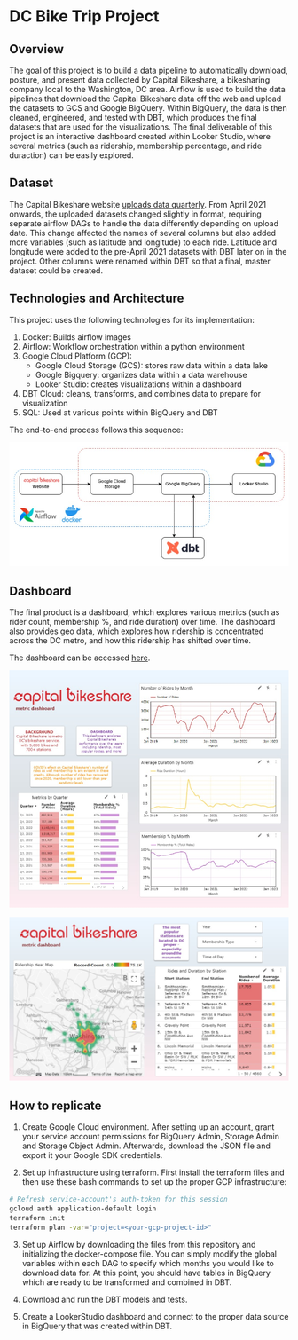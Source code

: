 # DC Bike Trip Project

## Overview

The goal of this project is to build a data pipeline to automatically download, posture, and present data collected by Capital Bikeshare, a bikesharing company local to the Washington, DC area. Airflow is used to build the data pipelines that download the Capital Bikeshare data off the web and upload the datasets to GCS and Google BigQuery. Within BigQuery, the data is then cleaned, engineered, and tested with DBT, which produces the final datasets that are used for the visualizations. The final deliverable of this project is an interactive dashboard created within Looker Studio, where several metrics (such as ridership, membership percentage, and ride duraction) can be easily explored.

## Dataset

The Capital Bikeshare website [uploads data quarterly](https://s3.amazonaws.com/capitalbikeshare-data/index.html). From April 2021 onwards, the uploaded datasets changed slightly in format, requiring separate airflow DAGs to handle the data differently depending on upload date. This change affected the names of several columns but also added more variables (such as latitude and longitude) to each ride. Latitude and longitude were added to the pre-April 2021 datasets with DBT later on in the project. Other columns were renamed within DBT so that a final, master dataset could be created. 

## Technologies and Architecture

This project uses the following technologies for its implementation:

1. Docker: Builds airflow images
2. Airflow: Workflow orchestration within a python environment
3. Google Cloud Platform (GCP):
    - Google Cloud Storage (GCS): stores raw data within a data lake
    - Google Bigquery: organizes data within a data warehouse
    - Looker Studio: creates visualizations within a dashboard
4. DBT Cloud: cleans, transforms, and combines data to prepare for visualization
5. SQL: Used at various points within BigQuery and DBT

The end-to-end process follows this sequence:

![Dashboard](images/Diagram.jpg)

## Dashboard

The final product is a dashboard, which explores various metrics (such as rider count, membership %, and ride duration) over time. The dashboard also provides geo data, which explores how ridership is concentrated across the DC metro, and how this ridership has shifted over time. 

The dashboard can be accessed [here](https://lookerstudio.google.com/reporting/6a255a13-aef9-4e6a-824d-4020e220c9e0).

![Dashboard](images/Dashboard_1.jpg)

![Dashboard](images/Dashboard_2.jpg)

## How to replicate

1. Create Google Cloud environment. After setting up an account, grant your service account permissions for BigQuery Admin, Storage Admin and Storage Object Admin. Afterwards, download the JSON file and export it your Google SDK credentials. 

2. Set up infrastructure using terraform. First install the terraform files and then use these bash commands to set up the proper GCP infrastructure:

```bash
# Refresh service-account's auth-token for this session
gcloud auth application-default login
terraform init
terraform plan -var="project=<your-gcp-project-id>"
```

3. Set up Airflow by downloading the files from this repository and initializing the docker-compose file. You can simply modify the global variables within each DAG to specify which months you would like to download data for. At this point, you should have tables in BigQuery which are ready to be transformed and combined in DBT. 

4. Download and run the DBT models and tests. 

5. Create a LookerStudio dashboard and connect to the proper data source in BigQuery that was created within DBT. 
